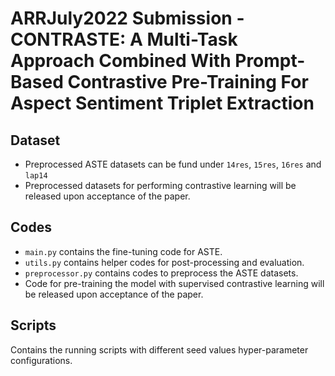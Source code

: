 # ARRJuly2022 Submission - CONTRASTE: A Multi-Task Approach Combined With Prompt-Based Contrastive Pre-Training For Aspect Sentiment Triplet Extraction

## Dataset
- Preprocessed ASTE datasets can be fund under `14res`, `15res`, `16res` and `lap14`
- Preprocessed datasets for performing contrastive learning will be released upon acceptance of the paper.


## Codes
- `main.py` contains the fine-tuning code for ASTE.
- `utils.py` contains helper codes for post-processing and evaluation.
- `preprocessor.py` contains codes to preprocess the ASTE datasets.
- Code for pre-training the model with supervised contrastive learning will be released upon acceptance of the paper.

## Scripts
Contains the running scripts with different seed values hyper-parameter configurations.
